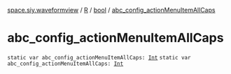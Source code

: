 [space.siy.waveformview](../../index.md) / [R](../index.md) / [bool](index.md) / [abc_config_actionMenuItemAllCaps](./abc_config_action-menu-item-all-caps.md)

# abc_config_actionMenuItemAllCaps

`static var abc_config_actionMenuItemAllCaps: `[`Int`](https://kotlinlang.org/api/latest/jvm/stdlib/kotlin/-int/index.html)
`static var abc_config_actionMenuItemAllCaps: `[`Int`](https://kotlinlang.org/api/latest/jvm/stdlib/kotlin/-int/index.html)